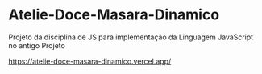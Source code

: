 # Atelie-Doce-Masara-Dinamico
Projeto da disciplina de JS para implementação da Linguagem JavaScript no antigo Projeto

https://atelie-doce-masara-dinamico.vercel.app/
